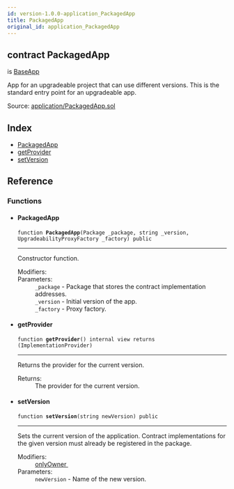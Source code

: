 ```yaml
---
id: version-1.0.0-application_PackagedApp
title: PackagedApp
original_id: application_PackagedApp
---
```


<div class="contract-doc"><div class="contract"><h2 class="contract-header"><span class="contract-kind">contract</span> PackagedApp</h2><p class="base-contracts"><span>is</span> <a href="application_BaseApp.html">BaseApp</a></p><p class="description">App for an upgradeable project that can use different versions. This is the standard entry point for an upgradeable app.</p><div class="source">Source: <a href="https://github.com/zeppelinos/zos-lib/blob/v1.0.0/contracts/application/PackagedApp.sol" target="_blank">application/PackagedApp.sol</a></div></div><div class="index"><h2>Index</h2><ul><li><a href="application_PackagedApp.html#PackagedApp">PackagedApp</a></li><li><a href="application_PackagedApp.html#getProvider">getProvider</a></li><li><a href="application_PackagedApp.html#setVersion">setVersion</a></li></ul></div><div class="reference"><h2>Reference</h2><div class="functions"><h3>Functions</h3><ul><li><div class="item function"><span id="PackagedApp" class="anchor-marker"></span><h4 class="name">PackagedApp</h4><div class="body"><code class="signature">function <strong>PackagedApp</strong><span>(Package _package, string _version, UpgradeabilityProxyFactory _factory) </span><span>public </span></code><hr/><div class="description"><p>Constructor function.</p></div><dl><dt><span class="label-modifiers">Modifiers:</span></dt><dd></dd><dt><span class="label-parameters">Parameters:</span></dt><dd><div><code>_package</code> - Package that stores the contract implementation addresses.</div><div><code>_version</code> - Initial version of the app.</div><div><code>_factory</code> - Proxy factory.</div></dd></dl></div></div></li><li><div class="item function"><span id="getProvider" class="anchor-marker"></span><h4 class="name">getProvider</h4><div class="body"><code class="signature">function <strong>getProvider</strong><span>() </span><span>internal </span><span>view </span><span>returns  (ImplementationProvider) </span></code><hr/><div class="description"><p>Returns the provider for the current version.</p></div><dl><dt><span class="label-return">Returns:</span></dt><dd>The provider for the current version.</dd></dl></div></div></li><li><div class="item function"><span id="setVersion" class="anchor-marker"></span><h4 class="name">setVersion</h4><div class="body"><code class="signature">function <strong>setVersion</strong><span>(string newVersion) </span><span>public </span></code><hr/><div class="description"><p>Sets the current version of the application. Contract implementations for the given version must already be registered in the package.</p></div><dl><dt><span class="label-modifiers">Modifiers:</span></dt><dd><a href="_Ownable.html#onlyOwner">onlyOwner </a></dd><dt><span class="label-parameters">Parameters:</span></dt><dd><div><code>newVersion</code> - Name of the new version.</div></dd></dl></div></div></li></ul></div></div></div>
